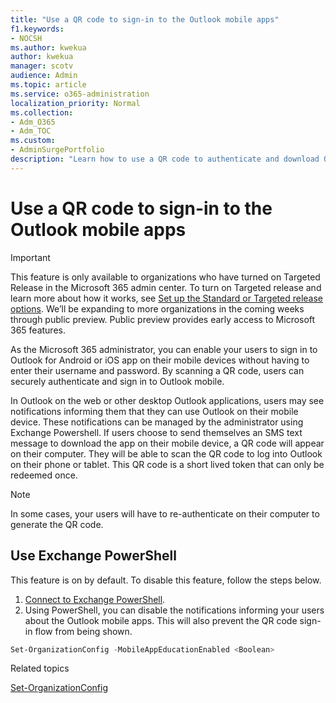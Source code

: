```yaml
---
title: "Use a QR code to sign-in to the Outlook mobile apps"
f1.keywords:
- NOCSH
ms.author: kwekua
author: kwekua
manager: scotv
audience: Admin
ms.topic: article
ms.service: o365-administration
localization_priority: Normal
ms.collection: 
- Adm_O365
- Adm_TOC
ms.custom:
- AdminSurgePortfolio
description: "Learn how to use a QR code to authenticate and download Outlook mobile."
---
```


# Use a QR code to sign-in to the Outlook mobile apps

> [!IMPORTANT]
> This feature is only available to organizations who have turned on Targeted Release in the Microsoft 365 admin center. To turn on Targeted release and learn more about how it works, see [Set up the Standard or Targeted release options](release-options-in-office-365.md). We’ll be expanding to more organizations in the coming weeks through public preview. Public preview provides early access to Microsoft 365 features.

As the Microsoft 365 administrator, you can enable your users to sign in to Outlook for Android or iOS app on their mobile devices without having to enter their username and password. By scanning a QR code, users can securely authenticate and sign in to Outlook mobile.

In Outlook on the web or other desktop Outlook applications, users may see notifications informing them that they can use Outlook on their mobile device. These notifications can be managed by the administrator using Exchange Powershell. If users choose to send themselves an SMS text message to download the app on their mobile device, a QR code will appear on their computer. They will be able to scan the QR code to log into Outlook on their phone or tablet. This QR code is a short lived token that can only be redeemed once.

> [!NOTE]
> In some cases, your users will have to re-authenticate on their computer to generate the QR code.

## Use Exchange PowerShell

This feature is on by default. To disable this feature, follow the steps below.

1. [Connect to Exchange PowerShell](/powershell/exchange/connect-to-exchange-online-powershell?view=exchange-ps).
2. Using PowerShell, you can disable the notifications informing your users about the Outlook mobile apps. This will also prevent the QR code sign-in flow from being shown.

```powershell
Set-OrganizationConfig -MobileAppEducationEnabled <Boolean>
```

Related topics

[Set-OrganizationConfig](/powershell/module/exchange/set-organizationconfig?view=exchange-ps)
